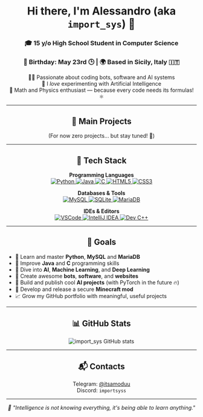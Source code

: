 <h1 align="center">Hi there, I'm Alessandro (aka <code>import_sys</code>) 👋</h1>
<h3 align="center">🎓 15 y/o High School Student in Computer Science</h3>
<h3 align="center">📅 Birthday: May 23rd 🕒 | 🌍 Based in Sicily, Italy 🇮🇹</h3>

<p align="center">
  👨‍💻 Passionate about coding bots, software and AI systems<br/>
  🧠 I <em>love</em> experimenting with Artificial Intelligence<br/>
  📐 Math and Physics enthusiast — because every code needs its formulas! ⚛️
</p>

---

<h2 align="center">🚀 Main Projects</h2>

<p align="center">
  (For now zero projects... but stay tuned! 🚀)
</p>

---

<h2 align="center">🧠 Tech Stack</h2>

<p align="center">
  <!-- Programming Languages -->
  <strong>Programming Languages</strong><br/>
  <a href="https://www.python.org/" target="_blank" rel="noopener noreferrer">
    <img src="https://img.shields.io/badge/-Python-3776AB?style=for-the-badge&logo=python&logoColor=white" alt="Python"/>
  </a>
  <a href="https://www.oracle.com/java/" target="_blank" rel="noopener noreferrer">
    <img src="https://img.shields.io/badge/-Java-007396?style=for-the-badge&logo=java&logoColor=white" alt="Java"/>
  </a>
  <a href="https://en.cppreference.com/w/c" target="_blank" rel="noopener noreferrer">
    <img src="https://img.shields.io/badge/-C-A8B9CC?style=for-the-badge&logo=c&logoColor=white" alt="C"/>
  </a>
  <a href="https://developer.mozilla.org/en-US/docs/Web/HTML" target="_blank" rel="noopener noreferrer">
    <img src="https://img.shields.io/badge/-HTML5-E34F26?style=for-the-badge&logo=html5&logoColor=white" alt="HTML5"/>
  </a>
  <a href="https://developer.mozilla.org/en-US/docs/Web/CSS" target="_blank" rel="noopener noreferrer">
    <img src="https://img.shields.io/badge/-CSS3-1572B6?style=for-the-badge&logo=css3&logoColor=white" alt="CSS3"/>
  </a>
</p>

<p align="center">
  <!-- Databases & Tools -->
  <strong>Databases & Tools</strong><br/>
  <a href="https://www.mysql.com/" target="_blank" rel="noopener noreferrer">
    <img src="https://img.shields.io/badge/-MySQL-4479A1?style=for-the-badge&logo=mysql&logoColor=white" alt="MySQL"/>
  </a>
  <a href="https://www.sqlite.org/index.html" target="_blank" rel="noopener noreferrer">
    <img src="https://img.shields.io/badge/-SQLite-003B57?style=for-the-badge&logo=sqlite&logoColor=white" alt="SQLite"/>
  </a>
  <a href="https://mariadb.org/" target="_blank" rel="noopener noreferrer">
    <img src="https://img.shields.io/badge/-MariaDB-003545?style=for-the-badge&logo=mariadb&logoColor=white" alt="MariaDB"/>
  </a>
</p>

<p align="center">
  <!-- IDEs & Editors -->
  <strong>IDEs & Editors</strong><br/>
  <a href="https://code.visualstudio.com/" target="_blank" rel="noopener noreferrer">
    <img src="https://img.shields.io/badge/-VSCode-007ACC?style=for-the-badge&logo=visual-studio-code&logoColor=white" alt="VSCode"/>
  </a>
  <a href="https://www.jetbrains.com/idea/" target="_blank" rel="noopener noreferrer">
    <img src="https://img.shields.io/badge/-IntelliJ_IDEA-000000?style=for-the-badge&logo=intellij-idea&logoColor=white" alt="IntelliJ IDEA"/>
  </a>
  <a href="https://sourceforge.net/projects/orwelldevcpp/" target="_blank" rel="noopener noreferrer">
    <img src="https://img.shields.io/badge/-DevC++-003B57?style=for-the-badge&logo=c&logoColor=white" alt="Dev C++"/>
  </a>
</p>

---

<h2 align="center">🎯 Goals</h2>

<ul>
  <li>🔄 Learn and master <strong>Python</strong>, <strong>MySQL</strong> and <strong>MariaDB</strong></li>
  <li>🔄 Improve <strong>Java</strong> and <strong>C</strong> programming skills</li>
  <li>🔄 Dive into <strong>AI</strong>, <strong>Machine Learning</strong>, and <strong>Deep Learning</strong></li>
  <li>🔄 Create awesome <strong>bots</strong>, <strong>software</strong>, and <strong>websites</strong></li>
  <li>🔄 Build and publish cool <strong>AI projects</strong> (with PyTorch in the future 🔥)</li>
  <li>🔄 Develop and release a secure <strong>Minecraft mod</strong></li>
  <li>📈 Grow my GitHub portfolio with meaningful, useful projects</li>
</ul>

---

<h2 align="center">📊 GitHub Stats</h2>

<p align="center">
  <img src="https://github-readme-stats.vercel.app/api?username=importsys&show_icons=true&theme=tokyonight" alt="import_sys GitHub stats"/>
</p>

---

<h2 align="center">📬 Contacts</h2>

<p align="center">
  Telegram: <a href="https://t.me/importsyss" target="_blank">@itsamoduu</a><br/>
  Discord: <code>importsyss</code>
</p>

---

<p align="center"><em>🧠 "Intelligence is not knowing everything, it's being able to learn anything."</em></p>
